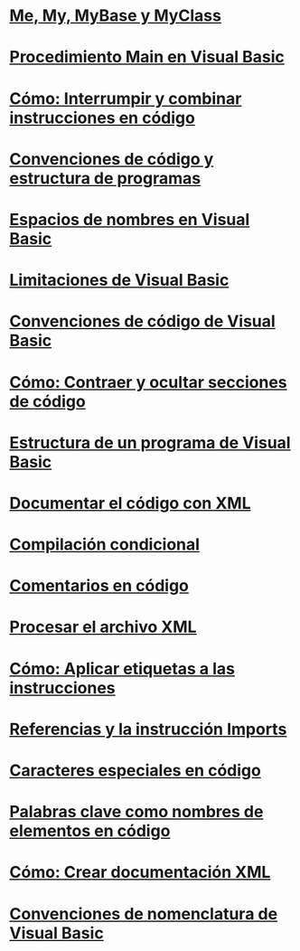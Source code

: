 # [Me, My, MyBase y MyClass](me-my-mybase-and-myclass.md)
# [Procedimiento Main en Visual Basic](main-procedure.md)
# [Cómo: Interrumpir y combinar instrucciones en código](how-to-break-and-combine-statements-in-code.md)
# [Convenciones de código y estructura de programas](program-structure-and-code-conventions.md)
# [Espacios de nombres en Visual Basic](namespaces.md)
# [Limitaciones de Visual Basic](limitations.md)
# [Convenciones de código de Visual Basic](coding-conventions.md)
# [Cómo: Contraer y ocultar secciones de código](how-to-collapse-and-hide-sections-of-code.md)
# [Estructura de un programa de Visual Basic](structure-of-a-visual-basic-program.md)
# [Documentar el código con XML](documenting-your-code-with-xml.md)
# [Compilación condicional](conditional-compilation.md)
# [Comentarios en código](comments-in-code.md)
# [Procesar el archivo XML](processing-the-xml-file.md)
# [Cómo: Aplicar etiquetas a las instrucciones](how-to-label-statements.md)
# [Referencias y la instrucción Imports](references-and-the-imports-statement.md)
# [Caracteres especiales en código](special-characters-in-code.md)
# [Palabras clave como nombres de elementos en código](keywords-as-element-names-in-code.md)
# [Cómo: Crear documentación XML](how-to-create-xml-documentation.md)
# [Convenciones de nomenclatura de Visual Basic](naming-conventions.md)
